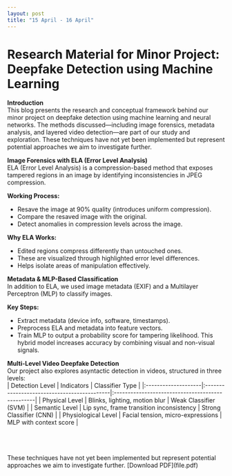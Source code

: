 ```yaml
---
layout: post
title: "15 April - 16 April"
---
```


# Research Material for Minor Project: Deepfake Detection using Machine Learning
**Introduction**<br>
This blog presents the research and conceptual framework behind our minor project on deepfake detection using machine learning and neural networks. The methods discussed—including image forensics, metadata analysis, and layered video detection—are part of our study and exploration. These techniques have not yet been implemented but represent potential approaches we aim to investigate further.

**Image Forensics with ELA (Error Level Analysis)** <br>
ELA (Error Level Analysis) is a compression-based method that exposes tampered regions in an image by identifying inconsistencies in JPEG compression. 

**Working Process:** 
- Resave the image at 90% quality (introduces uniform compression). 
- Compare the resaved image with the original. 
- Detect anomalies in compression levels across the image. 

**Why ELA Works:** 
- Edited regions compress differently than untouched ones. 
- These are visualized through highlighted error level differences. 
- Helps isolate areas of manipulation effectively. 

**Metadata & MLP-Based Classification**<br>
In addition to ELA, we used image metadata (EXIF) and a Multilayer Perceptron (MLP) to classify images. 

**Key Steps:**
- Extract metadata (device info, software, timestamps). 
- Preprocess ELA and metadata into feature vectors. 
- Train MLP to output a probability score for tampering likelihood. 
This hybrid model increases accuracy by combining visual and non-visual signals. 

**Multi-Level Video Deepfake Detection**<br>
Our project also explores asyntactic detection in videos, structured in three levels: <br>
| Detection Level     | Indicators                                  | Classifier Type                                  |
|:--------------------|:--------------------------------------------|:-------------------------------------------------|
| Physical Level      | Blinks, lighting, motion blur               | Weak Classifier (SVM)                            |
| Semantic Level      | Lip sync, frame transition inconsistency    | Strong Classifier (CNN)                          |
| Physiological Level | Facial tension, micro-expressions           | MLP with context score                           |

<br>
<br>
<br>
These techniques have not yet been implemented but represent potential approaches we aim to investigate further.
[Download PDF](file.pdf)
